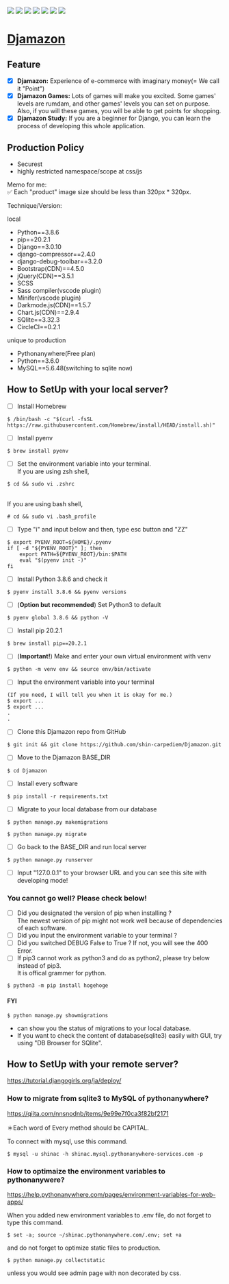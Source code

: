 <img src="https://img.shields.io/badge/-Django-092E20.svg?logo=django&style=flat"> <img src="https://img.shields.io/badge/-Bootstrap-563D7C.svg?logo=bootstrap&style=flat"> <img src="https://img.shields.io/badge/-jQuery-0769AD.svg?logo=jquery&style=flat"> <img src="https://img.shields.io/badge/-MySQL-4479A1.svg?logo=mysql&style=flat"> <img src="https://img.shields.io/badge/-Linux-6C6694.svg?logo=linux&style=flat"> <img src="https://img.shields.io/badge/-Sass-CC6699.svg?logo=sass&style=flat"> <img src="https://img.shields.io/badge/-CircleCI-343434.svg?logo=circleci&style=flat">

# [Djamazon](https://shinac.pythonanywhere.com/)

## Feature

- [x] **Djamazon:** Experience of e-commerce with imaginary money(= We call it "Point")
- [x] **Djamazon Games:** Lots of games will make you excited. Some games' levels are rumdam, and other games' levels you can set on purpose. Also, if you will these games, you will be able to get points for shopping.
- [x] **Djamazon Study:** If you are a beginner for Django, you can learn the process of developing this whole application.

## Production Policy

- Securest
- highly restricted namespace/scope at css/js

Memo for me:\
✅ Each "product" image size should be less than 320px \* 320px.

Technique/Version:

local

- Python==3.8.6
- pip==20.2.1
- Django==3.0.10
- django-compressor==2.4.0
- django-debug-toolbar==3.2.0
- Bootstrap(CDN)==4.5.0
- jQuery(CDN)==3.5.1
- SCSS
- Sass compiler(vscode plugin)
- Minifer(vscode plugin)
- Darkmode.js(CDN)==1.5.7
- Chart.js(CDN)==2.9.4
- SQlite==3.32.3
- CircleCI==0.2.1

unique to production

- Pythonanywhere(Free plan)
- Python==3.6.0
- MySQL==5.6.48(switching to sqlite now)

## How to SetUp with your local server?

- [ ] Install Homebrew

```
$ /bin/bash -c "$(curl -fsSL https://raw.githubusercontent.com/Homebrew/install/HEAD/install.sh)"
```

- [ ] Install pyenv

```
$ brew install pyenv
```

- [ ] Set the environment variable into your terminal.\
       If you are using zsh shell,

```
$ cd && sudo vi .zshrc
```

\
 If you are using bash shell,

```
# cd && sudo vi .bash_profile
```

- [ ] Type "i" and input below and then, type esc button and "ZZ"

```
$ export PYENV_ROOT=${HOME}/.pyenv
if [ -d "${PYENV_ROOT}" ]; then
    export PATH=${PYENV_ROOT}/bin:$PATH
    eval "$(pyenv init -)"
fi
```

- [ ] Install Python 3.8.6 and check it

```
$ pyenv install 3.8.6 && pyenv versions
```

- [ ] \(**Option but recommended**) Set Python3 to default

```
$ pyenv global 3.8.6 && python -V
```

- [ ] Install pip 20.2.1

```
$ brew install pip==20.2.1
```

- [ ] \(**Important!**) Make and enter your own virtual environment with venv

```
$ python -m venv env && source env/bin/activate
```

- [ ] Input the environment variable into your terminal

```
(If you need, I will tell you when it is okay for me.)
$ export ...
$ export ...
.
.
```

- [ ] Clone this Djamazon repo from GitHub

```
$ git init && git clone https://github.com/shin-carpediem/Djamazon.git
```

- [ ] Move to the Djamazon BASE_DIR

```
$ cd Djamazon
```

- [ ] Install every software

```
$ pip install -r requirements.txt
```

- [ ] Migrate to your local database from our database

```
$ python manage.py makemigrations
```

```
$ python manage.py migrate
```

- [ ] Go back to the BASE_DIR and run local server

```
$ python manage.py runserver
```

- [ ] Input "127.0.0.1" to your browser URL and you can see this site with developing mode!

### You cannot go well? Please check below!

- [ ] Did you designated the version of pip when installing ?\
       The newest version of pip might not work well because of dependencies of each software.
- [ ] Did you input the environment variable to your terminal ?
- [ ] Did you switched DEBUG False to True ? If not, you will see the 400 Error.
- [ ] If pip3 cannot work as python3 and do as python2, please try below instead of pip3.\
       It is offical grammer for python.

```
$ python3 -m pip install hogehoge
```

#### FYI

```
$ python manage.py showmigrations
```

- can show you the status of migrations to your local database.
- If you want to check the content of database(sqlite3) easily with GUI, try using "DB Browser for SQlite".

## How to SetUp with your remote server?

https://tutorial.djangogirls.org/ja/deploy/

### How to migrate from sqlite3 to MySQL of pythonanywhere?

https://qiita.com/nnsnodnb/items/9e99e7f0ca3f82bf2171

＊Each word of Every method should be CAPITAL.

To connect with mysql, use this command.

```
$ mysql -u shinac -h shinac.mysql.pythonanywhere-services.com -p
```

### How to optimaize the environment variables to pythonanywere?

https://help.pythonanywhere.com/pages/environment-variables-for-web-apps/

When you added new environment variables to .env file, do not forget to type this command.

```
$ set -a; source ~/shinac.pythonanywhere.com/.env; set +a
```

and do not forget to optimize static files to production.

```
$ python manage.py collectstatic
```

unless you would see admin page with non decorated by css.
